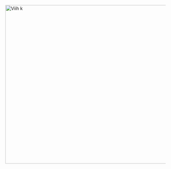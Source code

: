 <div style="display: inline_block"><br>
<img aling="right" alt="Viih k" src="http://pa1.narvii.com/6806/a0dec3262a33dafe290e8318e9a239650d081eea_00.gif" width="1000px" height="500px">
</div>

